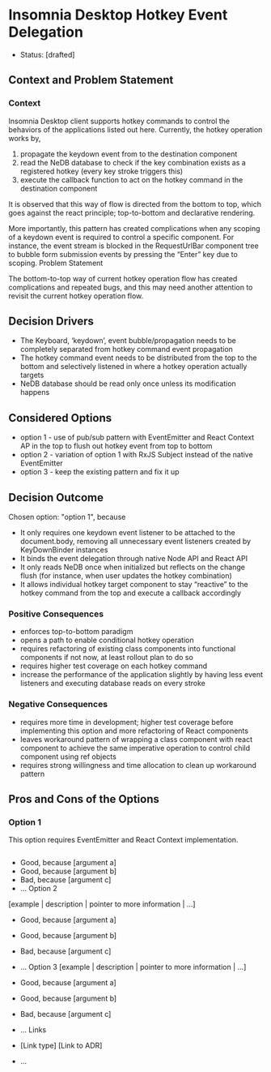 # Insomnia Desktop Hotkey Event Delegation
* Status: [drafted]

## Context and Problem Statement

### Context
Insomnia Desktop client supports hotkey commands to control the behaviors of the applications listed out here. Currently, the hotkey operation works by,

1. propagate the keydown event from <KeyDownBinder /> to the destination component
2. read the NeDB database to check if the key combination exists as a registered hotkey (every key stroke triggers this)
3. execute the callback function to act on the hotkey command in the destination component

It is observed that this way of flow is directed from the bottom to top, which goes against the react principle; top-to-bottom and declarative rendering.

More importantly, this pattern has created complications when any scoping of a keydown event is required to control a specific component. For instance, the event stream is blocked in the RequestUrlBar component tree to bubble form submission events by pressing the “Enter” key due to scoping.
Problem Statement

The bottom-to-top way of current hotkey operation flow has created complications and repeated bugs, and this may need another attention to revisit the current hotkey operation flow.

## Decision Drivers

* The Keyboard, ‘keydown’, event bubble/propagation needs to be completely separated from hotkey command event propagation
* The hotkey command event needs to be distributed from the top to the bottom and selectively listened in where a hotkey operation actually targets
* NeDB database should be read only once unless its modification happens

## Considered Options
* option 1 - use of pub/sub pattern with EventEmitter and React Context AP in the top to flush out hotkey event from top to bottom
* option 2 - variation of option 1 with RxJS Subject instead of the native EventEmitter
* option 3 - keep the existing pattern and fix it up

## Decision Outcome
Chosen option: "option 1", because
* It only requires one keydown event listener to be attached to the document.body, removing all unnecessary event listeners created by KeyDownBinder instances
* It binds the event delegation through native Node API and React API
* It only reads NeDB once when initialized but reflects on the change flush (for instance, when user updates the hotkey combination)
* It allows individual hotkey target component to stay “reactive” to the hotkey command from the top and execute a callback accordingly

### Positive Consequences
* enforces top-to-bottom paradigm
* opens a path to enable conditional hotkey operation
* requires refactoring of existing class components into functional components if not now, at least rollout plan to do so
* requires higher test coverage on each hotkey command
* increase the performance of the application slightly by having less event listeners and executing database reads on every stroke

### Negative Consequences
* requires more time in development; higher test coverage before implementing this option and more refactoring of React components
* leaves workaround pattern of wrapping a class component with react component to achieve the same imperative operation to control child component using ref objects
* requires strong willingness and time allocation to clean up workaround pattern

## Pros and Cons of the Options
### Option 1
This option requires EventEmitter and React Context implementation. 


```js

```

* Good, because [argument a]
* Good, because [argument b]
* Bad, because [argument c]
* … <!-- numbers of pros and cons can vary -->
Option 2

[example | description | pointer to more information | …] <!-- optional -->

* Good, because [argument a]
* Good, because [argument b]
* Bad, because [argument c]
* … <!-- numbers of pros and cons can vary -->
Option 3
[example | description | pointer to more information | …] <!-- optional -->

* Good, because [argument a]
* Good, because [argument b]
* Bad, because [argument c]
* … <!-- numbers of pros and cons can vary -->
Links
* [Link type] [Link to ADR] <!-- example: Refined by [ADR-0005](0005-example.md) -->
* … <!-- numbers of links can vary -->

<!-- markdownlint-disable-file MD013 -->



